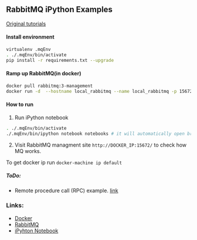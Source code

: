## RabbitMQ iPython Examples
[Original tutorials](https://www.rabbitmq.com/getstarted.html)

#### Install environment

```sh
virtualenv .mqEnv
. ./.mqEnv/bin/activate
pip install -r requirements.txt --upgrade
```

#### Ramp up RabbitMQ(in docker)
```sh
docker pull rabbitmq:3-management
docker run -d  --hostname local_rabbitmq --name local_rabbitmq -p 15672:15672 -p 15674:15674 -p 5672:5672 rabbitmq:3-management
```

#### How to run
1. Run iPython notebook
```sh
. ./.mqEnv/bin/activate
./.mqEnv/bin/ipython notebook notebooks # it will automatically open browser with notebooks.
 ```
2. Visit RabbitMQ managment site `http://DOCKER_IP:15672/` to check how MQ works.

To get docker ip run `docker-machine ip default`

##### ToDo:
- Remote procedure call (RPC) example. [link](https://www.rabbitmq.com/tutorials/tutorial-six-python.html)

### Links:
- [Docker](https://www.docker.com/whatisdocker)
- [RabbitMQ](https://www.rabbitmq.com/features.html)
- [iPyhton Notebook](http://ipython.org/notebook.html)